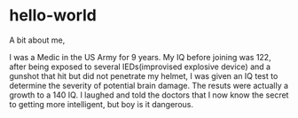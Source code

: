 # hello-world

A bit about me,

I was a Medic in the US Army for 9 years. My IQ before joining was 122, after being exposed to several IEDs(improvised explosive device) and a 
gunshot that hit but did not penetrate my helmet, I was given an IQ test to determine the severity of potential brain damage. The resuts were 
actually a growth to a 140 IQ. I laughed and told the doctors that I now know the secret to getting more intelligent, but boy is it dangerous. 
